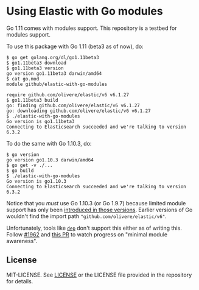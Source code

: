 # Using Elastic with Go modules

Go 1.11 comes with modules support. This repository is a testbed
for modules support.

To use this package with Go 1.11 (beta3 as of now), do:

```
$ go get golang.org/dl/go1.11beta3
$ go1.11beta3 download
$ go1.11beta3 version
go version go1.11beta3 darwin/amd64
$ cat go.mod
module github/elastic-with-go-modules

require github.com/olivere/elastic/v6 v6.1.27
$ go1.11beta3 build
go: finding github.com/olivere/elastic/v6 v6.1.27
go: downloading github.com/olivere/elastic/v6 v6.1.27
$ ./elastic-with-go-modules
Go version is go1.11beta3
Connecting to Elasticsearch succeeded and we're talking to version 6.3.2
```

To do the same with Go 1.10.3, do:

```
$ go version
go version go1.10.3 darwin/amd64
$ go get -v ./...
$ go build
$ ./elastic-with-go-modules
Go version is go1.10.3
Connecting to Elasticsearch succeeded and we're talking to version 6.3.2
```

Notice that you *must* use Go 1.10.3 (or Go 1.9.7) because limited module support has only been [introduced in those versions](https://go.googlesource.com/go/+/d4e21288e444d3ffd30d1a0737f15ea3fc3b8ad9). Earlier versions of Go wouldn't find the import path `"github.com/olivere/elastic/v6"`.

Unfortunately, tools like [`dep`](https://github.com/golang/dep) don't support this either as of writing this. Follow [#1962](https://github.com/golang/dep/issues/1962) and [this PR](https://github.com/golang/dep/pull/1963) to watch progress on "minimal module awareness".

## License

MIT-LICENSE. See [LICENSE](http://olivere.mit-license.org/)
or the LICENSE file provided in the repository for details.

